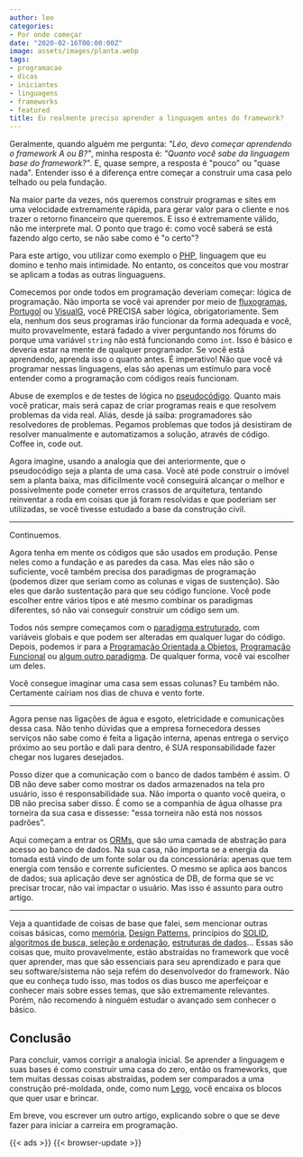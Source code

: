 ```yaml
---
author: leo
categories:
- Por onde começar
date: "2020-02-16T00:00:00Z"
image: assets/images/planta.webp
tags:
- programacao
- dicas
- iniciantes
- linguagens
- frameworks
- featured
title: Eu realmente preciso aprender a linguagem antes do framework?
---
```

Geralmente, quando alguém me pergunta: *"Léo, devo começar aprendendo o framework A ou B?"*, minha resposta é: *"Quanto você sabe da linguagem base do framework?"*. E, quase sempre, a resposta é "pouco" ou "quase nada". Entender isso é a diferença entre começar a construir uma casa pelo telhado ou pela fundação.

Na maior parte da vezes, nós queremos construir programas e sites em uma velocidade extremamente rápida, para gerar valor para o cliente e nos trazer o retorno financeiro que queremos. E isso é extremamente válido, não me interprete mal. O ponto que trago é: como você saberá se está fazendo algo certo, se não sabe como é "o certo"?

Para este artigo, vou utilizar como exemplo o [PHP][php], linguagem que eu domino e tenho mais intimidade. No entanto, os conceitos que vou mostrar se aplicam a todas as outras linguaguens.

Comecemos por onde todos em programação deveriam começar: lógica de programação. Não importa se você vai aprender por meio de [fluxogramas][fluxograma], [Portugol][portugol] ou [VisualG][visualg], você PRECISA saber lógica, obrigatoriamente. Sem ela, nenhum dos seus programas irão funcionar da forma adequada e você, muito provavelmente, estará fadado a viver perguntando nos fórums do porque uma variável ```string``` não está funcionando como ```int```. Isso é básico e deveria estar na mente de qualquer programador. Se você está aprendendo, aprenda isso o quanto antes. É imperativo! Não que você vá programar nessas linguagens, elas são apenas um estímulo para você entender como a programação com códigos reais funcionam.

Abuse de exemplos e de testes de lógica no [pseudocódigo][pseudocodigo]. Quanto mais você praticar, mais será capaz de criar programas reais e que resolvem problemas da vida real. Aliás, desde já saiba: programadores são resolvedores de problemas. Pegamos problemas que todos já desistiram de resolver manualmente e automatizamos a solução, através de código. Coffee in, code out.

Agora imagine, usando a analogia que dei anteriormente, que o pseudocódigo seja a planta de uma casa. Você até pode construir o imóvel sem a planta baixa, mas dificilmente você conseguirá alcançar o melhor e possivelmente pode cometer erros crassos de arquitetura, tentando reinventar a roda em coisas que já foram resolvidas e que poderiam ser utilizadas, se você tivesse estudado a base da construção civil.

---
Continuemos.

Agora tenha em mente os códigos que são usados em produção. Pense neles como a fundação e as paredes da casa. Mas eles não são o suficiente, você também precisa dos paradigmas de programação (podemos dizer que seriam como as colunas e vigas de sustenção). São eles que darão sustentação para que seu código funcione. Você pode escolher entre vários tipos e até mesmo combinar os paradigmas diferentes, só não vai conseguir construir um código sem um.

Todos nós sempre começamos com o [paradigma estruturado][estruturado], com variáveis globais e que podem ser alteradas em qualquer lugar do código. Depois, podemos ir para a [Programação Orientada a Objetos][oo], [Programação Funcional][funcional] ou [algum outro paradigma][paradigmas]. De qualquer forma, você vai escolher um deles.

Você consegue imaginar uma casa sem essas colunas? Eu também não. Certamente caíriam nos dias de chuva e vento forte.

---
Agora pense nas ligações de água e esgoto, eletricidade e comunicações dessa casa. Não tenho dúvidas que a empresa fornecedora desses serviços não sabe como é feita a ligação interna, apenas entrega o serviço próximo ao seu portão e dali para dentro, é SUA responsabilidade fazer chegar nos lugares desejados.

Posso dizer que a comunicação com o banco de dados também é assim. O DB não deve saber como mostrar os dados armazenados na tela pro usuário, isso é responsabilidade sua. Não importa o quanto você queira, o DB não precisa saber disso. É como se a companhia de água olhasse pra torneira da sua casa e dissesse: "essa torneira não está nos nossos padrões".

Aqui começam a entrar os [ORMs][orm], que são uma camada de abstração para acesso ao banco de dados. Na sua casa, não importa se a energia da tomada está vindo de um fonte solar ou da concessionária: apenas que tem energia com tensão e corrente suficientes. O mesmo se aplica aos bancos de dados; sua aplicação deve ser agnóstica de DB, de forma que se vc precisar trocar, não vai impactar o usuário. Mas isso é assunto para outro artigo.

---
Veja a quantidade de coisas de base que falei, sem mencionar outras coisas básicas, como [memória][memoria], [Design Patterns][patterns], princípios do [SOLID][solid], [algoritmos de busca, seleção e ordenação][busca], [estruturas de dados][estruturas]... Essas são coisas que, muito provavelmente, estão abstraídas no framework que você quer aprender, mas que são essenciais para seu aprendizado e para que seu software/sistema não seja refém do desenvolvedor do framework. Não que eu conheça tudo isso, mas todos os dias busco me aperfeiçoar e conhecer mais sobre esses temas, que são extremamente relevantes. Porém, não recomendo à ninguém estudar o avançado sem conhecer o básico.

## Conclusão

Para concluir, vamos corrigir a analogia inicial. Se aprender a linguagem e suas bases é como construir uma casa do zero, então os frameworks, que tem muitas dessas coisas abstraídas, podem ser comparados a uma construção pré-moldada, onde, como num [Lego][lego], você encaixa os blocos que quer usar e brincar.

Em breve, vou escrever um outro artigo, explicando sobre o que se deve fazer para iniciar a carreira em programação.

[portugol]: http://lite.acad.univali.br/portugol/
[visualg]: http://visualg3.com.br/
[fluxograma]: https://pt.wikipedia.org/wiki/Fluxograma
[pseudocodigo]: https://pt.wikipedia.org/wiki/Pseudoc%C3%B3digo
[estruturado]: https://pt.wikipedia.org/wiki/Programa%C3%A7%C3%A3o_estruturada
[oo]: https://pt.wikipedia.org/wiki/Orienta%C3%A7%C3%A3o_a_objetos
[funcional]: https://pt.wikipedia.org/wiki/Programa%C3%A7%C3%A3o_funcional
[paradigmas]: https://pt.wikipedia.org/wiki/Paradigma_de_programa%C3%A7%C3%A3o
[orm]: https://pt.wikipedia.org/wiki/Mapeamento_objeto-relacional
[memoria]: https://pt.wikipedia.org/wiki/Mem%C3%B3ria_(inform%C3%A1tica)
[patterns]: https://pt.wikipedia.org/wiki/Padr%C3%A3o_de_projeto_de_software
[solid]: https://pt.wikipedia.org/wiki/SOLID
[busca]: https://pt.wikipedia.org/wiki/Algoritmo_de_busca
[lego]: https://pt.wikipedia.org/wiki/Lego
[php]: https://www.php.net/
[estruturas]: http://calhau.dca.fee.unicamp.br/wiki/images/0/01/EstruturasDados.pdf


{{< ads >}}
{{< browser-update >}}